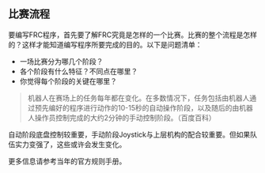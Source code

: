 ## 比赛流程
要编写FRC程序，首先要了解FRC究竟是怎样的一个比赛。比赛的整个流程是怎样的？这样才能知道编写程序所要完成的目的。以下是问题清单：
- 一场比赛分为哪几个阶段？
- 各个阶段有什么特征？不同点在哪里？
- 你觉得每个阶段的关键在哪里？

>机器人在赛场上的任务每年都在变化。在多数情况下，任务包括由机器人通过预先编好的程序进行动作的10-15秒的自动操作阶段，以及随后的由机器人操作员控制完成的大约2分钟的手动控制阶段。（百度百科）

自动阶段底盘控制较重要，手动阶段Joystick与上层机构的配合较重要。但如果队伍实力变强了，这些或许会发生变化。

更多信息请参考当年的官方规则手册。